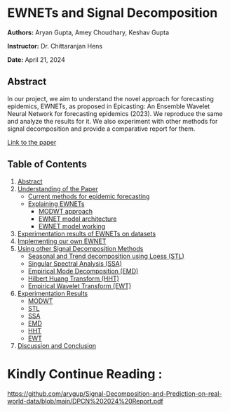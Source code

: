 # EWNETs and Signal Decomposition

**Authors:**  Aryan Gupta, Amey Choudhary, Keshav Gupta

**Instructor:** Dr. Chittaranjan Hens

**Date:** April 21, 2024

## Abstract

In our project, we aim to understand the novel approach for forecasting epidemics, EWNETs, as proposed in Epicasting: An Ensemble Wavelet Neural Network for forecasting epidemics (2023). We reproduce the same and analyze the results for it. We also experiment with other methods for signal decomposition and provide a comparative report for them.

[Link to the paper](https://www.sciencedirect.com/science/article/pii/S0893608023002939)

## Table of Contents

1. [Abstract](#abstract)
2. [Understanding of the Paper](#understanding-of-the-paper)
   - [Current methods for epidemic forecasting](#current-methods-for-epidemic-forecasting)
   - [Explaining EWNETs](#explaining-ewnets)
     - [MODWT approach](#modwt-approach)
     - [EWNET model architecture](#ewnet-model-architecture)
     - [EWNET model working](#ewnet-model-working)
3. [Experimentation results of EWNETs on datasets](#experimentation-results-of-ewnets-on-datasets)
4. [Implementing our own EWNET](#implementing-our-own-ewnet)
5. [Using other Signal Decomposition Methods](#using-other-signal-decomposition-methods)
   - [Seasonal and Trend decomposition using Loess (STL)](#seasonal-and-trend-decomposition-using-loess-stl)
   - [Singular Spectral Analysis (SSA)](#singular-spectral-analysis-ssa)
   - [Empirical Mode Decomposition (EMD)](#empirical-mode-decomposition-emd)
   - [Hilbert Huang Transform (HHT)](#hilbert-huang-transform-hht)
   - [Empirical Wavelet Transform (EWT)](#empirical-wavelet-transform-ewt)
6. [Experimentation Results](#experimentation-results)
   - [MODWT](#modwt)
   - [STL](#stl)
   - [SSA](#ssa)
   - [EMD](#emd)
   - [HHT](#hht)
   - [EWT](#ewt)
7. [Discussion and Conclusion](#discussion-and-conclusion)



# Kindly Continue Reading :
https://github.com/arygup/Signal-Decomposition-and-Prediction-on-real-world-data/blob/main/DPCN%202024%20Report.pdf
